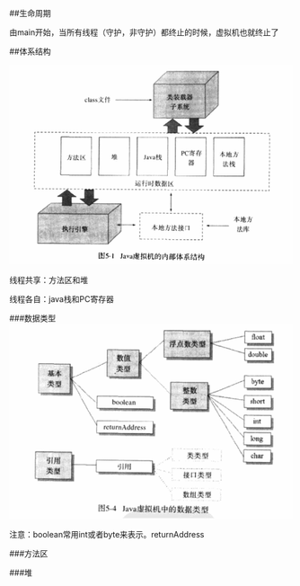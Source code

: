##生命周期

由main开始，当所有线程（守护，非守护）都终止的时候，虚拟机也就终止了

##体系结构

![jvm_1](./img/jvm_1.png)

线程共享：方法区和堆

线程各自：java栈和PC寄存器

###数据类型
![jvm_2](./img/jvm_2.png)

注意：boolean常用int或者byte来表示。returnAddress


###方法区


###堆











